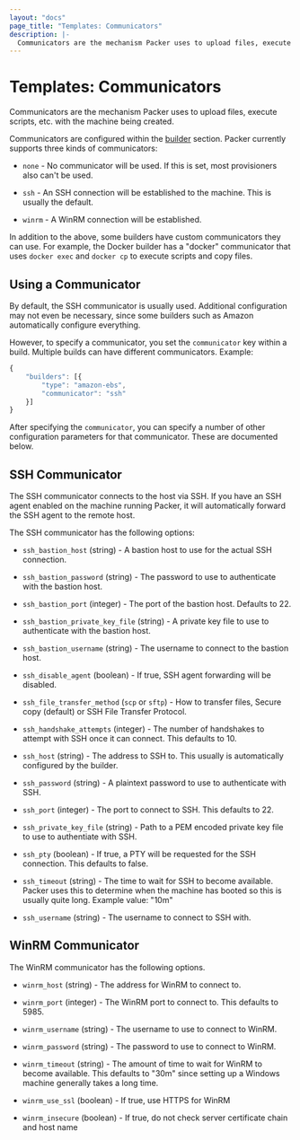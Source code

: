 ```yaml
---
layout: "docs"
page_title: "Templates: Communicators"
description: |-
  Communicators are the mechanism Packer uses to upload files, execute scripts, etc. with the machine being created.
---
```


# Templates: Communicators

Communicators are the mechanism Packer uses to upload files, execute
scripts, etc. with the machine being created.

Communicators are configured within the [builder](/docs/templates/builders.html)
section. Packer currently supports three kinds of communicators:

  * `none` - No communicator will be used. If this is set, most provisioners
      also can't be used.

  * `ssh` - An SSH connection will be established to the machine. This is
      usually the default.

  * `winrm` - A WinRM connection will be established.

In addition to the above, some builders have custom communicators they can
use. For example, the Docker builder has a "docker" communicator that uses
`docker exec` and `docker cp` to execute scripts and copy files.

## Using a Communicator

By default, the SSH communicator is usually used. Additional configuration
may not even be necessary, since some builders such as Amazon automatically
configure everything.

However, to specify a communicator, you set the `communicator` key within
a build. Multiple builds can have different communicators. Example:

```javascript
{
    "builders": [{
        "type": "amazon-ebs",
        "communicator": "ssh"
    }]
}
```

After specifying the `communicator`, you can specify a number of other
configuration parameters for that communicator. These are documented below.

## SSH Communicator

The SSH communicator connects to the host via SSH. If you have an SSH
agent enabled on the machine running Packer, it will automatically forward
the SSH agent to the remote host.

The SSH communicator has the following options:

  * `ssh_bastion_host` (string) - A bastion host to use for the actual
    SSH connection.

  * `ssh_bastion_password` (string) - The password to use to authenticate
    with the bastion host.

  * `ssh_bastion_port` (integer) - The port of the bastion host. Defaults to
    22.

  * `ssh_bastion_private_key_file` (string) - A private key file to use
    to authenticate with the bastion host.

  * `ssh_bastion_username` (string) - The username to connect to the bastion
    host.

  * `ssh_disable_agent` (boolean) - If true, SSH agent forwarding will be
    disabled.

  * `ssh_file_transfer_method` (`scp` or `sftp`) - How to transfer files, Secure
    copy (default) or SSH File Transfer Protocol.

  * `ssh_handshake_attempts` (integer) - The number of handshakes to attempt
    with SSH once it can connect. This defaults to 10.

  * `ssh_host` (string) - The address to SSH to. This usually is automatically
    configured by the builder.

  * `ssh_password` (string) - A plaintext password to use to authenticate
    with SSH.

  * `ssh_port` (integer) - The port to connect to SSH. This defaults to 22.

  * `ssh_private_key_file` (string) - Path to a PEM encoded private key
    file to use to authentiate with SSH.

  * `ssh_pty` (boolean) - If true, a PTY will be requested for the SSH
    connection. This defaults to false.

  * `ssh_timeout` (string) - The time to wait for SSH to become available.
    Packer uses this to determine when the machine has booted so this is
    usually quite long. Example value: "10m"

  * `ssh_username` (string) - The username to connect to SSH with.

## WinRM Communicator

The WinRM communicator has the following options.

  * `winrm_host` (string) - The address for WinRM to connect to.

  * `winrm_port` (integer) - The WinRM port to connect to. This defaults to
    5985.

  * `winrm_username` (string) - The username to use to connect to WinRM.

  * `winrm_password` (string) - The password to use to connect to WinRM.

  * `winrm_timeout` (string) - The amount of time to wait for WinRM to
    become available. This defaults to "30m" since setting up a Windows
    machine generally takes a long time.

  * `winrm_use_ssl` (boolean) - If true, use HTTPS for WinRM

  * `winrm_insecure` (boolean) - If true, do not check server certificate
    chain and host name
